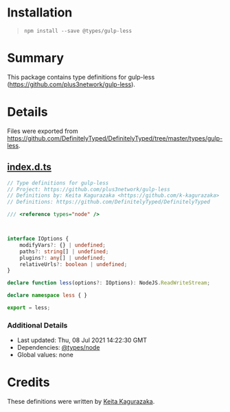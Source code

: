 # Installation
> `npm install --save @types/gulp-less`

# Summary
This package contains type definitions for gulp-less (https://github.com/plus3network/gulp-less).

# Details
Files were exported from https://github.com/DefinitelyTyped/DefinitelyTyped/tree/master/types/gulp-less.
## [index.d.ts](https://github.com/DefinitelyTyped/DefinitelyTyped/tree/master/types/gulp-less/index.d.ts)
````ts
// Type definitions for gulp-less
// Project: https://github.com/plus3network/gulp-less
// Definitions by: Keita Kagurazaka <https://github.com/k-kagurazaka>
// Definitions: https://github.com/DefinitelyTyped/DefinitelyTyped

/// <reference types="node" />



interface IOptions {
    modifyVars?: {} | undefined;
    paths?: string[] | undefined;
    plugins?: any[] | undefined;
    relativeUrls?: boolean | undefined;
}

declare function less(options?: IOptions): NodeJS.ReadWriteStream;

declare namespace less { }

export = less;

````

### Additional Details
 * Last updated: Thu, 08 Jul 2021 14:22:30 GMT
 * Dependencies: [@types/node](https://npmjs.com/package/@types/node)
 * Global values: none

# Credits
These definitions were written by [Keita Kagurazaka](https://github.com/k-kagurazaka).
